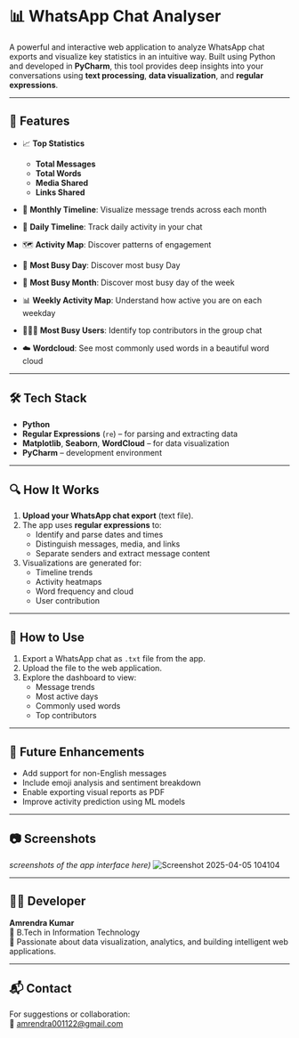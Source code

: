 # 📊 WhatsApp Chat Analyser

A powerful and interactive web application to analyze WhatsApp chat exports and visualize key statistics in an intuitive way. Built using Python and developed in **PyCharm**, this tool provides deep insights into your conversations using **text processing**, **data visualization**, and **regular expressions**.

---

## 🚀 Features

- 📈 **Top Statistics**
  - **Total Messages**
  - **Total Words** 
  - **Media Shared**  
  - **Links Shared**

- 📅 **Monthly Timeline**: Visualize message trends across each month  
- 📆 **Daily Timeline**: Track daily activity in your chat  
- 🗺️ **Activity Map**: Discover patterns of engagement  
- 📅 **Most Busy Day**:  Discover most busy Day
- 📅 **Most Busy Month**:  Discover most busy day of the week
- 📊 **Weekly Activity Map**: Understand how active you are on each weekday  
- 🧑‍🤝‍🧑 **Most Busy Users**: Identify top contributors in the group chat  
- ☁️ **Wordcloud**: See most commonly used words in a beautiful word cloud  

---

## 🛠️ Tech Stack

- **Python**
- **Regular Expressions** (`re`) – for parsing and extracting data
- **Matplotlib**, **Seaborn**, **WordCloud** – for data visualization
- **PyCharm** – development environment

---

## 🔍 How It Works

1. **Upload your WhatsApp chat export** (text file).
2. The app uses **regular expressions** to:
   - Identify and parse dates and times
   - Distinguish messages, media, and links
   - Separate senders and extract message content
3. Visualizations are generated for:
   - Timeline trends
   - Activity heatmaps
   - Word frequency and cloud
   - User contribution

---

## 📂 How to Use

1. Export a WhatsApp chat as `.txt` file from the app.
2. Upload the file to the web application.
3. Explore the dashboard to view:
   - Message trends
   - Most active days
   - Commonly used words
   - Top contributors

---



## 🎯 Future Enhancements

- Add support for non-English messages
- Include emoji analysis and sentiment breakdown
- Enable exporting visual reports as PDF
- Improve activity prediction using ML models

---

## 📷 Screenshots

*screenshots of the app interface here)*
![Screenshot 2025-04-05 104104](https://github.com/user-attachments/assets/1e9b6d3e-8086-4ed1-a888-57010839c069)


---

## 👨‍💻 Developer

**Amrendra Kumar**  
💼 B.Tech in Information Technology  
🧠 Passionate about data visualization, analytics, and building intelligent web applications.

---

## 📬 Contact

For suggestions or collaboration:  
📧 amrendra001122@gmail.com
